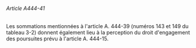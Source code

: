 ###### Article A444-41

Les sommations mentionnées à l'article A. 444-39 (numéros 143 et 149 du tableau 3-2) donnent également lieu à la perception du droit d'engagement des poursuites prévu à l'article A. 444-15.

